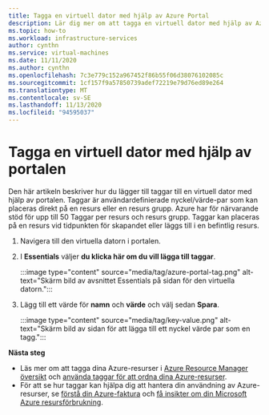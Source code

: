 ```yaml
---
title: Tagga en virtuell dator med hjälp av Azure Portal
description: Lär dig mer om att tagga en virtuell dator med hjälp av Azure Portal.
ms.topic: how-to
ms.workload: infrastructure-services
author: cynthn
ms.service: virtual-machines
ms.date: 11/11/2020
ms.author: cynthn
ms.openlocfilehash: 7c3e779c152a967452f86b55f06d38076102085c
ms.sourcegitcommit: 1cf157f9a57850739adef72219e79d76ed89e264
ms.translationtype: MT
ms.contentlocale: sv-SE
ms.lasthandoff: 11/13/2020
ms.locfileid: "94595037"
---
```

# <a name="tagging-a-vm-using-the-portal"></a>Tagga en virtuell dator med hjälp av portalen

Den här artikeln beskriver hur du lägger till taggar till en virtuell dator med hjälp av portalen. Taggar är användardefinierade nyckel/värde-par som kan placeras direkt på en resurs eller en resurs grupp. Azure har för närvarande stöd för upp till 50 Taggar per resurs och resurs grupp. Taggar kan placeras på en resurs vid tidpunkten för skapandet eller läggs till i en befintlig resurs.


1. Navigera till den virtuella datorn i portalen.
1. I **Essentials** väljer **du klicka här om du vill lägga till taggar**.

    :::image type="content" source="media/tag/azure-portal-tag.png" alt-text="Skärm bild av avsnittet Essentials på sidan för den virtuella datorn.":::

1. Lägg till ett värde för **namn** och **värde** och välj sedan **Spara**.

    :::image type="content" source="media/tag/key-value.png" alt-text="Skärm bild av sidan för att lägga till ett nyckel värde par som en tagg.":::



**Nästa steg**

- Läs mer om att tagga dina Azure-resurser i [Azure Resource Manager översikt](../azure-resource-manager/management/overview.md) och [använda taggar för att ordna dina Azure-resurser](../azure-resource-manager/management/tag-resources.md).
- För att se hur taggar kan hjälpa dig att hantera din användning av Azure-resurser, se [förstå din Azure-faktura](../cost-management-billing/understand/review-individual-bill.md) och [få insikter om din Microsoft Azure resursförbrukning](../cost-management-billing/manage/usage-rate-card-overview.md).